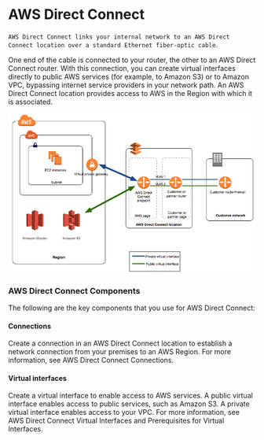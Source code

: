 # AWS Direct Connect
`AWS Direct Connect links your internal network to an AWS Direct Connect location over a standard Ethernet fiber-optic cable`.

One end of the cable is connected to your router, the other to an AWS Direct Connect router. With this connection, you can create virtual interfaces directly to public AWS services (for example, to Amazon S3) or to Amazon VPC, bypassing internet service providers in your network path. An AWS Direct Connect location provides access to AWS in the Region with which it is associated.

![alt](../images/direct_connect_overview.png)

### AWS Direct Connect Components

The following are the key components that you use for AWS Direct Connect:

#### Connections
Create a connection in an AWS Direct Connect location to establish a network connection from your premises to an AWS Region. For more information, see AWS Direct Connect Connections.
#### Virtual interfaces
Create a virtual interface to enable access to AWS services. A public virtual interface enables access to public services, such as Amazon S3. A private virtual interface enables access to your VPC. For more information, see AWS Direct Connect Virtual Interfaces and Prerequisites for Virtual Interfaces.
